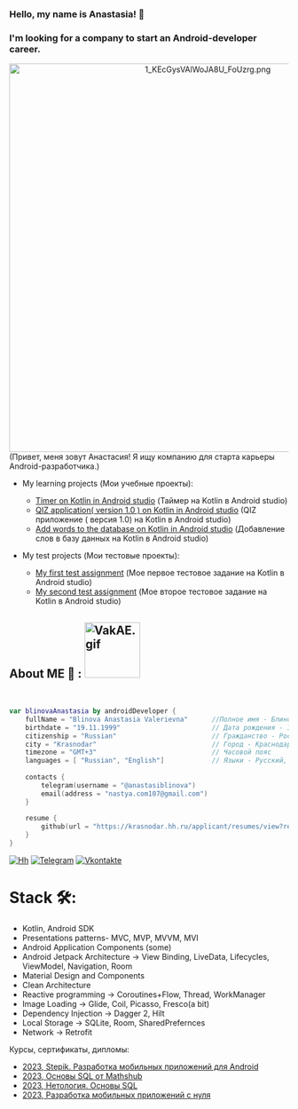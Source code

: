 ### Hello, my name is Anastasia! 👋
### I'm looking for a company to start an Android-developer career.
<div align="center">
<a href="https://gifyu.com/image/SIWWm"><img hight="300" width="700" align="center" src="https://s2.gifyu.com/images/1_KEcGysVAlWoJA8U_FoUzrg.png" alt="1_KEcGysVAlWoJA8U_FoUzrg.png" border="0" /></a>
</div>
(Привет, меня зовут Анастасия!
Я ищу компанию для старта
карьеры Android-разработчика.)

</br>

+ My learning projects (Мои учебные проекты):
  + [Timer on Kotlin in Android studio](https://github.com/AnastasiaBlinova/ProjectKotlin/tree/main/m3_components) (Таймер на Kotlin в Android studio)
  + [QIZ application( version 1.0 ) on Kotlin in Android studio](https://github.com/AnastasiaBlinova/ProjectKotlin/tree/main/m7_quiz_fragments) (QIZ приложение ( версия 1.0) на Kotlin в Android studio)
  + [Add words to the database on Kotlin in Android studio](https://github.com/AnastasiaBlinova/ProjectKotlin/tree/main/WordDAO_Room) (Добавление слов в базу данных на Kotlin в Android studio) 
  
+ My test projects (Мои тестовые проекты):
  + [My first test assignment](https://github.com/AnastasiaBlinova/ProjectKotlin/tree/main/EcommerceConcept) (Мое первое тестовое задание на Kotlin в Android studio)
  + [My second test assignment](https://github.com/AnastasiaBlinova/ProjectKotlin/tree/main/TestCARD) (Мое второе тестовое задание на Kotlin в Android studio) 

## About ME 💬 :    <a href="https://gifyu.com/image/SIWcn"><img hight="300" width="100" src="https://s2.gifyu.com/images/VakAE.gif" alt="VakAE.gif" border="0" /></a>   
</br>

```kotlin
var blinovaAnastasia by androidDeveloper {
    fullName = "Blinova Anastasia Valerievna"      //Полное имя - Блинова Анастасия Валерьевна
    birthdate = "19.11.1999"                       // Дата рождения - 19.11.1999
    citizenship = "Russian"                        // Гражданство - Россия
    city = "Krasnodar"                             // Город - Краснодар   
    timezone = "GMT+3"                             // Часовой пояс 
    languages = [ "Russian", "English"]            // Языки - Русский, Английский 
    
    contacts {
        telegram(username = "@anastasiblinova")
        email(address = "nastya.com107@gmail.com")
    }
    
    resume {
        github(url = "https://krasnodar.hh.ru/applicant/resumes/view?resume=662e54d7ff0b502afe0039ed1f59524c4f3968")
    }
}
```

[![Hh](https://jobers.ru/wp-content/uploads/2022/11/tariff-1.png.webp)](https://krasnodar.hh.ru/applicant/resumes/view?resume=662e54d7ff0b502afe0039ed1f59524c4f3968)
[![Telegram](https://img.shields.io/badge/-Telegram-090909?style=for-the-badge&logo=telegram&logoColor=27A0D9)](https://t.me/anastasiblinoval)
[![Vkontakte](https://img.shields.io/badge/-Vkontakte-090909?style=for-the-badge&logo=Vk&logoColor=4F7DB3)](https://vk.com/anastasia_487)
</br>
# Stack 🛠:
<ul>
<li>Kotlin, Android SDK</li>
<li>Presentations patterns- MVC, MVP, MVVM, MVI</li>
<li>Android Application Components (some)  </li>
<li>Android Jetpack Architecture -> View Binding, LiveData, Lifecycles, ViewModel, Navigation, Room</li>
<li>Material Design and Components</li>
<li>Clean Architecture</li>
<li>Reactive programming -> Coroutines+Flow, Thread, WorkManager</li>
<li>Image Loading -> Glide, Coil, Picasso, Fresco(a bit)</li>
<li>Dependency Injection -> Dagger 2, Hilt</li>
<li>Local Storage -> SQLite, Room, SharedPrefernces</li>
<li>Network -> Retrofit</li>
</ul>
Курсы, сертификаты, дипломы:

+ [2023, Stepik. Разработка мобильных приложений для Android](https://stepik.org/cert/1927878)
+ [2023, Основы SQL от Mathshub](https://drive.google.com/file/d/11yxvMcs6JUNpcGBxbvhwgWJP1y3wNv3T/view)
+ [2023, Нетология. Основы SQL](https://netology.ru/sharing/1c6f0b04e73490c60d03d7c69e5d4801?utm_source=social&utm_campaign=achievements)
+ [2023, Разработка мобильных приложений с нуля](https://netology.ru/sharing/7ce05a19df70da034d120b359caafb9f?utm_source=social&utm_campaign=achievements)


<!--
**AnastasiaBlinova/AnastasiaBlinova** is a ✨ _special_ ✨ repository because its `README.md` (this file) appears on your GitHub profile.
Мои контакты:
+ Mob: +79037351403
+ Telegram:  [Anastasia](https://t.me/anastasiblinoval)
+ Email: nastya.com107@gmail.com
Here are some ideas to get you started:
[![Instagram](<a href="https://gifyu.com/image/SIW0E"><img hight="300" width="100" src="https://s2.gifyu.com/images/1520166070wby81Im_hLOLbJQ4y5Eh547QuJNpfQn7.jpg" alt="1520166070wby81Im_hLOLbJQ4y5Eh547QuJNpfQn7.jpg" border="0" />)](https://www.instagram.com/anastasiblinova</a>)


- 🔭 I’m currently working on ...
- 🌱 I’m currently learning ...
- 👯 I’m looking to collaborate on ...
- 🤔 I’m looking for help with ...
- 💬 Ask me about ...
- 📫 How to reach me: ...
- 😄 Pronouns: ...
- ⚡ Fun fact: ...
-->
